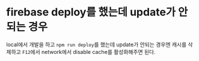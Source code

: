 # firebase deploy를 했는데 update가 안되는 경우

local에서 개발을 하고 ```npm run deploy```를 했는데 update가 안되는 경우엔 캐시를 삭제하고 ```F12```에서 network에서 disable cache를 활성화해주면 된다.

